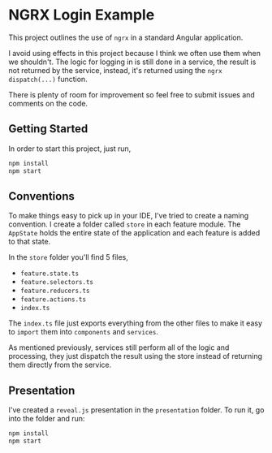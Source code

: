 # NGRX Login Example

This project outlines the use of `ngrx` in a standard Angular application.

I avoid using effects in this project because I think we often use them when we shouldn't. The logic for logging in is still done in a service, the result is not returned by the service, instead, it's returned using the `ngrx dispatch(...)` function.

There is plenty of room for improvement so feel free to submit issues and comments on the code.

## Getting Started

In order to start this project, just run,

```bash
npm install
npm start
```

## Conventions

To make things easy to pick up in your IDE, I've tried to create a naming convention. I create a folder called `store` in each feature module. The `AppState` holds the entire state of the application and each feature is added to that state.

In the `store` folder you'll find 5 files,

- `feature.state.ts`
- `feature.selectors.ts`
- `feature.reducers.ts`
- `feature.actions.ts`
- `index.ts`

The `index.ts` file just exports everything from the other files to make it easy to `import` them into `components` and `services`.

As mentioned previously, services still perform all of the logic and processing, they just dispatch the result using the store instead of returning them directly from the service.

## Presentation

I've created a `reveal.js` presentation in the `presentation` folder. To run it, go into the folder and run:
```bash
npm install
npm start
```
